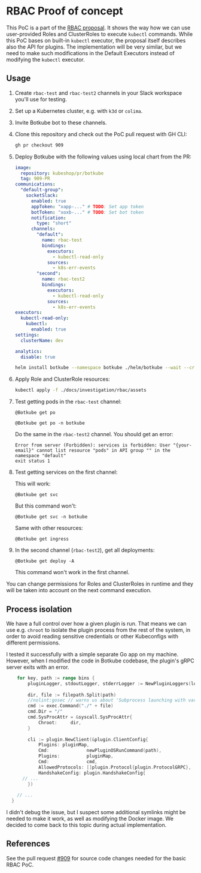 # RBAC Proof of concept

This PoC is a part of the [RBAC proposal](../../proposal/2022-12-23-rbac.md). It shows the way how we can use user-provided Roles and ClusterRoles to execute `kubectl` commands. While this PoC bases on built-in `kubectl` executor, the proposal itself describes also the API for plugins. The implementation will be very similar, but we need to make such modifications in the Default Executors instead of modifying the `kubectl` executor.

## Usage

1. Create `rbac-test` and `rbac-test2` channels in your Slack workspace you'll use for testing.
1. Set up a Kubernetes cluster, e.g. with `k3d` or `colima`.
1. Invite Botkube bot to these channels.
1. Clone this repository and check out the PoC pull request with GH CLI:

   ```bash
   gh pr checkout 909
   ```

1. Deploy Botkube with the following values using local chart from the PR:

   ```yaml
   image:
     repository: kubeshop/pr/botkube
     tag: 909-PR
   communications:
     "default-group":
       socketSlack:
         enabled: true
         appToken: "xapp-..." # TODO: Set app token
         botToken: "xoxb-..." # TODO: Set bot token
         notification:
           type: "short"
         channels:
           "default":
             name: rbac-test
             bindings:
               executors:
                 - kubectl-read-only
               sources:
                 - k8s-err-events
           "second":
             name: rbac-test2
             bindings:
               executors:
                 - kubectl-read-only
               sources:
                 - k8s-err-events
   executors:
     kubectl-read-only:
       kubectl:
         enabled: true
   settings:
     clusterName: dev

   analytics:
     disable: true
   ```

   ```bash
   helm install botkube --namespace botkube ./helm/botkube --wait --create-namespace -f ~/rbac-poc-values.yaml
   ```

1. Apply Role and ClusterRole resources:

   ```bash
   kubectl apply -f ./docs/investigation/rbac/assets
   ```

1. Test getting pods in the `rbac-test` channel:

   ```
   @Botkube get po
   ```

   ```
   @Botkube get po -n botkube
   ```

   Do the same in the `rbac-test2` channel. You should get an error:

   ```
   Error from server (Forbidden): services is forbidden: User "{your-email}" cannot list resource "pods" in API group "" in the namespace "default"
   exit status 1
   ```

1. Test getting services on the first channel:

   This will work:

   ```
   @Botkube get svc
   ```

   But this command won't:

   ```
   @Botkube get svc -n botkube
   ```

   Same with other resources:

   ```
   @Botkube get ingress
   ```

1. In the second channel (`rbac-test2`), get all deployments:

   ```
   @Botkube get deploy -A
   ```

   This command won't work in the first channel.

You can change permissions for Roles and ClusterRoles in runtime and they will be taken into account on the next command execution.

## Process isolation

We have a full control over how a given plugin is run. That means we can use e.g. `chroot` to isolate the plugin process from the rest of the system, in order to avoid reading sensitive credentials or other Kubeconfigs with different permissions.

I tested it successfully with a simple separate Go app on my machine. However, when I modified the code in Botkube codebase, the plugin's gRPC server exits with an error. 

```go
 	for key, path := range bins {
 		pluginLogger, stdoutLogger, stderrLogger := NewPluginLoggers(logger, key, pluginType)
 
 		dir, file := filepath.Split(path)
 		//nolint:gosec // warns us about 'Subprocess launching with variable', but we are the one that created that variable.
 		cmd := exec.Command("./" + file)
 		cmd.Dir = "/"
 		cmd.SysProcAttr = &syscall.SysProcAttr{
 			Chroot:     dir,
 		}
 
 		cli := plugin.NewClient(&plugin.ClientConfig{
 			Plugins: pluginMap,
 			Cmd:              newPluginOSRunCommand(path),
 			Plugins:          pluginMap,
 			Cmd:              cmd,
 			AllowedProtocols: []plugin.Protocol{plugin.ProtocolGRPC},
 			HandshakeConfig: plugin.HandshakeConfig{
      // ...
		})
    
    // ...
  }
```

I didn't debug the issue, but I suspect some additional symlinks might be needed to make it work, as well as modifying the Docker image. We decided to come back to this topic during actual implementation.

## References

See the pull request [#909](https://github.com/kubeshop/botkube/pull/909) for source code changes needed for the basic RBAC PoC.

